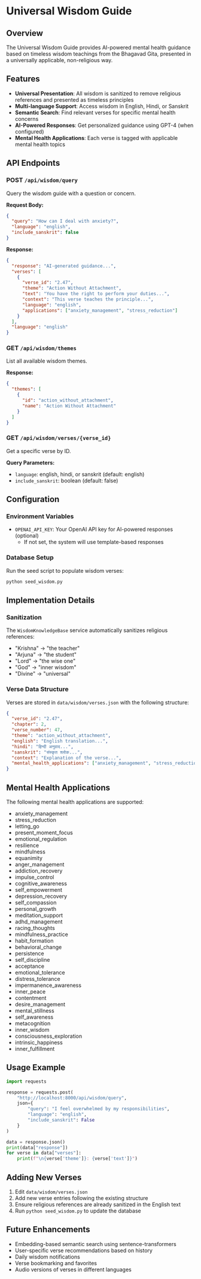 # Universal Wisdom Guide

## Overview

The Universal Wisdom Guide provides AI-powered mental health guidance based on timeless wisdom teachings from the Bhagavad Gita, presented in a universally applicable, non-religious way.

## Features

- **Universal Presentation**: All wisdom is sanitized to remove religious references and presented as timeless principles
- **Multi-language Support**: Access wisdom in English, Hindi, or Sanskrit
- **Semantic Search**: Find relevant verses for specific mental health concerns
- **AI-Powered Responses**: Get personalized guidance using GPT-4 (when configured)
- **Mental Health Applications**: Each verse is tagged with applicable mental health topics

## API Endpoints

### POST `/api/wisdom/query`

Query the wisdom guide with a question or concern.

**Request Body:**
```json
{
  "query": "How can I deal with anxiety?",
  "language": "english",
  "include_sanskrit": false
}
```

**Response:**
```json
{
  "response": "AI-generated guidance...",
  "verses": [
    {
      "verse_id": "2.47",
      "theme": "Action Without Attachment",
      "text": "You have the right to perform your duties...",
      "context": "This verse teaches the principle...",
      "language": "english",
      "applications": ["anxiety_management", "stress_reduction"]
    }
  ],
  "language": "english"
}
```

### GET `/api/wisdom/themes`

List all available wisdom themes.

**Response:**
```json
{
  "themes": [
    {
      "id": "action_without_attachment",
      "name": "Action Without Attachment"
    }
  ]
}
```

### GET `/api/wisdom/verses/{verse_id}`

Get a specific verse by ID.

**Query Parameters:**
- `language`: english, hindi, or sanskrit (default: english)
- `include_sanskrit`: boolean (default: false)

## Configuration

### Environment Variables

- `OPENAI_API_KEY`: Your OpenAI API key for AI-powered responses (optional)
  - If not set, the system will use template-based responses

### Database Setup

Run the seed script to populate wisdom verses:

```bash
python seed_wisdom.py
```

## Implementation Details

### Sanitization

The `WisdomKnowledgeBase` service automatically sanitizes religious references:

- "Krishna" → "the teacher"
- "Arjuna" → "the student"  
- "Lord" → "the wise one"
- "God" → "inner wisdom"
- "Divine" → "universal"

### Verse Data Structure

Verses are stored in `data/wisdom/verses.json` with the following structure:

```json
{
  "verse_id": "2.47",
  "chapter": 2,
  "verse_number": 47,
  "theme": "action_without_attachment",
  "english": "English translation...",
  "hindi": "हिन्दी अनुवाद...",
  "sanskrit": "संस्कृत श्लोक...",
  "context": "Explanation of the verse...",
  "mental_health_applications": ["anxiety_management", "stress_reduction"]
}
```

## Mental Health Applications

The following mental health applications are supported:

- anxiety_management
- stress_reduction
- letting_go
- present_moment_focus
- emotional_regulation
- resilience
- mindfulness
- equanimity
- anger_management
- addiction_recovery
- impulse_control
- cognitive_awareness
- self_empowerment
- depression_recovery
- self_compassion
- personal_growth
- meditation_support
- adhd_management
- racing_thoughts
- mindfulness_practice
- habit_formation
- behavioral_change
- persistence
- self_discipline
- acceptance
- emotional_tolerance
- distress_tolerance
- impermanence_awareness
- inner_peace
- contentment
- desire_management
- mental_stillness
- self_awareness
- metacognition
- inner_wisdom
- consciousness_exploration
- intrinsic_happiness
- inner_fulfillment

## Usage Example

```python
import requests

response = requests.post(
    "http://localhost:8000/api/wisdom/query",
    json={
        "query": "I feel overwhelmed by my responsibilities",
        "language": "english",
        "include_sanskrit": False
    }
)

data = response.json()
print(data["response"])
for verse in data["verses"]:
    print(f"\n{verse['theme']}: {verse['text']}")
```

## Adding New Verses

1. Edit `data/wisdom/verses.json`
2. Add new verse entries following the existing structure
3. Ensure religious references are already sanitized in the English text
4. Run `python seed_wisdom.py` to update the database

## Future Enhancements

- Embedding-based semantic search using sentence-transformers
- User-specific verse recommendations based on history
- Daily wisdom notifications
- Verse bookmarking and favorites
- Audio versions of verses in different languages
